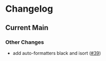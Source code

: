 # Changelog

## Current Main

### Other Changes

- add auto-formatters black and isort ([#39])

[#39]: https://github.com/GIScience/sketch-map-tool/pull/39
